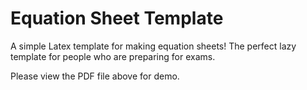 # Equation Sheet Template
A simple Latex template for making equation sheets! The perfect lazy template for people who are preparing for exams.

Please view the PDF file above for demo.